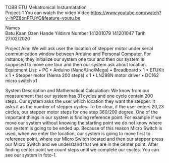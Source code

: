  
TOBB ETU
Mekatronical Insturmatation			
Project-1
You can watch the video
Video:https://www.youtube.com/watch?v=hPZ8onPFUYQ&feature=youtu.be
 
Names	
Batu Kaan Özen
Hande Yıldırım
Number
141201079
141201047
Tarih	27/02/2020






Project Aim: 
 We will ask user the location of stepper motor under serial communication window between Arduino and Personal Computer. For instance, they initialize our system one tour and then our system is supposed to move one tour and then our system ask about location.
Equipment List:
• PC 
• Arduino (Nano/Uno/Mega)
• Breadboard x 1 
• ETUKit x 1
• Stepper motor (Nema 200 steps) x 1
• LN298N motor driver
• DC162 micro switch x1

System Description and Mathematical Calculation:
 We know from our measurement that our system has 31 cycles and one cycle contain 200 steps.
 Our system asks the user which location they want the stepper. It asks it as the number of stepper cycles.
 To be clear, if the user enters 20,23 circles, our stepper motor steps for one step 360/200 degree. 
 One of the important things in our system is finding reference point. 
 For example if we move our system without knowing the starting point we do not know where our system is going to be ended up. Because of this reason Micro Switch is used, when we enter the location, our system is going to move first to reference point, where our Micro Switch located and then our stepper press our Micro Switch and we understand that we are in the center point. After finding center point we count steps until we complete our cycles. You can see our system in foto-1.
